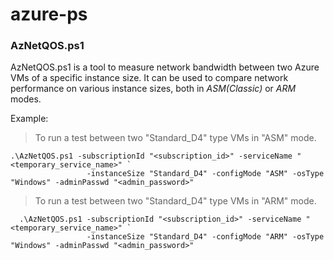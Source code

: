 # azure-ps

### AzNetQOS.ps1
AzNetQOS.ps1 is a tool to measure network bandwidth between two Azure VMs of a specific instance size. It can be used to compare network performance on various instance sizes, both in *ASM(Classic)* or *ARM* modes.

Example:
> To run a test between two "Standard_D4" type VMs in "ASM" mode.
```
.\AzNetQOS.ps1 -subscriptionId "<subscription_id>" -serviceName "<temporary_service_name>" `
                 -instanceSize "Standard_D4" -configMode "ASM" -osType "Windows" -adminPasswd "<admin_password>"
```

> To run a test between two "Standard_D4" type VMs in "ARM" mode.
```
  .\AzNetQOS.ps1 -subscriptionId "<subscription_id>" -serviceName "<temporary_service_name>" `
                 -instanceSize "Standard_D4" -configMode "ARM" -osType "Windows" -adminPasswd "<admin_password>"
```

